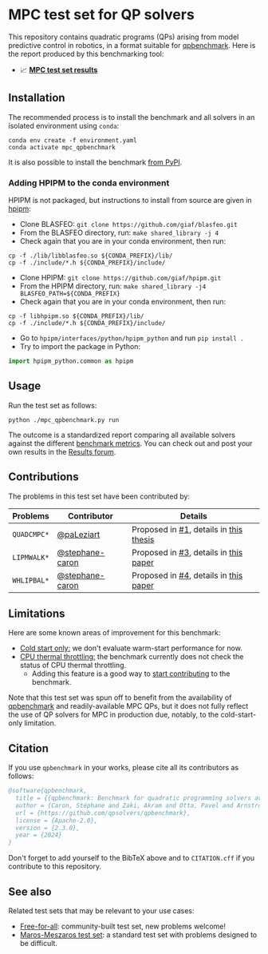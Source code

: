 # MPC test set for QP solvers

This repository contains quadratic programs (QPs) arising from model predictive control in robotics, in a format suitable for [qpbenchmark](https://github.com/qpsolvers/qpbenchmark). Here is the report produced by this benchmarking tool:

- 📈 <a href="./results/mpc_qpbenchmark.md"><strong>MPC test set results</strong></a>

## Installation

The recommended process is to install the benchmark and all solvers in an isolated environment using ``conda``:

```console
conda env create -f environment.yaml
conda activate mpc_qpbenchmark
```

It is also possible to install the benchmark [from PyPI](https://github.com/qpsolvers/qpbenchmark#installation).

### Adding HPIPM to the conda environment

HPIPM is not packaged, but instructions to install from source are given in [hpipm](https://github.com/giaf/hpipm#python):

- Clone BLASFEO: `git clone https://github.com/giaf/blasfeo.git`
- From the BLASFEO directory, run: `make shared_library -j 4`
- Check again that you are in your conda environment, then run:

```console
cp -f ./lib/libblasfeo.so ${CONDA_PREFIX}/lib/
cp -f ./include/*.h ${CONDA_PREFIX}/include/
```

- Clone HPIPM: `git clone https://github.com/giaf/hpipm.git`
- From the HPIPM directory, run: `make shared_library -j4 BLASFEO_PATH=${CONDA_PREFIX}`
- Check again that you are in your conda environment, then run:

```console
cp -f libhpipm.so ${CONDA_PREFIX}/lib/
cp -f ./include/*.h ${CONDA_PREFIX}/include/
```

- Go to `hpipm/interfaces/python/hpipm_python` and run `pip install .`
- Try to import the package in Python:

```py
import hpipm_python.common as hpipm
```

## Usage

Run the test set as follows:

```
python ./mpc_qpbenchmark.py run
```

The outcome is a standardized report comparing all available solvers against the different [benchmark metrics](https://github.com/qpsolvers/qpbenchmark#metrics). You can check out and post your own results in the [Results forum](https://github.com/qpsolvers/mpc_qpbenchmark/discussions/categories/results).

## Contributions

The problems in this test set have been contributed by:

| Problems | Contributor | Details |
|----------|-------------|---------|
| ``QUADCMPC*`` | [@paLeziart](https://github.com/paLeziart) | Proposed in [#1](https://github.com/qpsolvers/mpc_qpbenchmark/issues/1), details in [this thesis](https://laas.hal.science/tel-03936109/document) |
| ``LIPMWALK*`` | [@stephane-caron](https://github.com/stephane-caron) | Proposed in [#3](https://github.com/qpsolvers/mpc_qpbenchmark/issues/3), details in [this paper](https://hal.archives-ouvertes.fr/hal-01875387/document) |
| ``WHLIPBAL*`` | [@stephane-caron](https://github.com/stephane-caron) | Proposed in [#4](https://github.com/qpsolvers/mpc_qpbenchmark/issues/4), details in [this paper](https://inria.hal.science/hal-04198663/) |

## Limitations

Here are some known areas of improvement for this benchmark:

- [Cold start only:](https://github.com/qpsolvers/qpbenchmark/issues/101) we don't evaluate warm-start performance for now.
- [CPU thermal throttling:](https://github.com/qpsolvers/qpbenchmark/issues/88) the benchmark currently does not check the status of CPU thermal throttling.
    - Adding this feature is a good way to [start contributing](https://github.com/qpsolvers/qpbenchmark/labels/good%20first%20issue) to the benchmark.

Note that this test set was spun off to benefit from the availability of [qpbenchmark](https://github.com/qpsolvers/qpbenchmark) and readily-available MPC QPs, but it does not fully reflect the use of QP solvers for MPC in production due, notably, to the cold-start-only limitation.

## Citation

If you use `qpbenchmark` in your works, please cite all its contributors as follows:

```bibtex
@software{qpbenchmark,
  title = {{qpbenchmark: Benchmark for quadratic programming solvers available in Python}},
  author = {Caron, Stéphane and Zaki, Akram and Otta, Pavel and Arnström, Daniel and Carpentier, Justin and Yang, Fengyu and Leziart, Pierre-Alexandre},
  url = {https://github.com/qpsolvers/qpbenchmark},
  license = {Apache-2.0},
  version = {2.3.0},
  year = {2024}
}
```

Don't forget to add yourself to the BibTeX above and to `CITATION.cff` if you contribute to this repository.

## See also

Related test sets that may be relevant to your use cases:

- [Free-for-all](https://github.com/qpsolvers/free_for_all_qpbenchmark): community-built test set, new problems welcome!
- [Maros-Meszaros test set](https://github.com/qpsolvers/maros_meszaros_qpbenchmark/): a standard test set with problems designed to be difficult.
